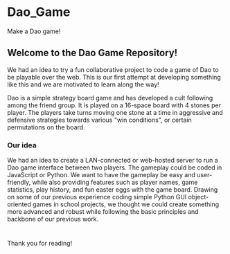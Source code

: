 # Dao_Game
Make a Dao game!


## Welcome to the Dao Game Repository!

We had an idea to try a fun collaborative project to code a game of Dao to be playable over the web. This is our first attempt at developing something like this and we are motivated to learn along the way!

Dao is a simple strategy board game and has developed a cult following among the friend group. It is played on a 16-space board with 4 stones per player. The players take turns moving one stone at a time in aggressive and defensive strategies towards various "win conditions", or certain permutations on the board.

### Our idea
We had an idea to create a LAN-connected or web-hosted server to run a Dao game interface between two players. The gameplay could be coded in JavaScript or Python.
We want to have the gameplay be easy and user-friendly, while also providing features such as player names, game statistics, play history, and fun easter eggs with the game board.
Drawing on some of our previous experience coding simple Python GUI object-oriented games in school projects, we thought we could create something more advanced and robust while following the basic principles and backbone of our previous work.

#
Thank you for reading!
